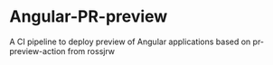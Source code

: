 # Angular-PR-preview
A CI pipeline to deploy preview of Angular applications based on pr-preview-action from rossjrw
